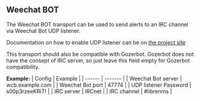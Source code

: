 ## Weechat BOT

The Weechat BOT transport can be used to send alerts to an IRC channel via Weechat Bot UDP listener.

Documentation on how to enable UDP listener can be on [the project site](https://github.com/sndrsmnk/weechatbot#udp-listener)

This transport should also be compatible with Gozerbot. Gozerbot does not have the consept of IRC server, so just leave this field empty for Gozerbot compatibility.

**Example:**
| Config | Example |
| ------ | ------- |
| Weechat Bot server | wcb.example.com |
| Weechat Bot port | 47774 |
| UDP listener Password | s00p3rzeeKRiT! |
| IRC server | IRCnet |
| IRC channel | #librenms |
